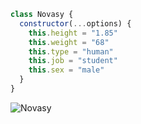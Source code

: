 ```js
class Novasy {
  constructor(...options) {
    this.height = "1.85"
    this.weight = "68"
    this.type = "human"
    this.job = "student"
    this.sex = "male"
  }
}
```
<img src="https://komarev.com/ghpvc/?username=novasy&label=Ziyaretçi%20Sayısı&color=da004e" alt="Novasy" />
